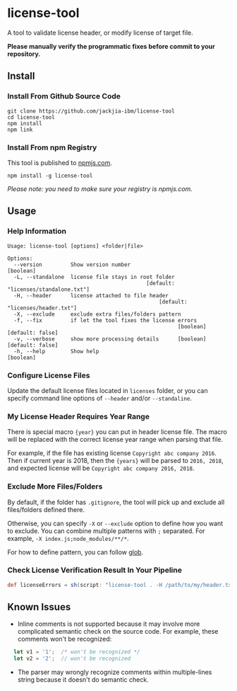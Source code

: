 # license-tool

A tool to validate license header, or modify license of target file.

__Please manually verify the programmatic fixes before commit to your repository.__

## Install

### Install From Github Source Code

```
git clone https://github.com/jackjia-ibm/license-tool
cd license-tool
npm install
npm link
```

### Install From npm Registry

This tool is published to [npmjs.com](https://www.npmjs.com/package/license-tool).

```
npm install -g license-tool
```

_Please note: you need to make sure your registry is npmjs.com._

## Usage

### Help Information

```
Usage: license-tool [options] <folder|file>

Options:
  --version         Show version number                                [boolean]
  -L, --standalone  license file stays in root folder
                                            [default: "licenses/standalone.txt"]
  -H, --header      license attached to file header
                                                [default: "licenses/header.txt"]
  -X, --exclude     exclude extra files/folders pattern
  -f, --fix         if let the tool fixes the license errors
                                                      [boolean] [default: false]
  -v, --verbose     show more processing details      [boolean] [default: false]
  -h, --help        Show help                                          [boolean]
```

### Configure License Files

Update the default license files located in `licenses` folder, or you can specify command line options of `--header` and/or `--standaline`.

### My License Header Requires Year Range

There is special macro `{year}` you can put in header license file. The macro will be replaced with the correct license year range when parsing that file.

For example, if the file has existing license `Copyright abc company 2016`. Then if current year is 2018, then the `{years}` will be parsed to `2016, 2018`, and expected license will be `Copyright abc company 2016, 2018`.

### Exclude More Files/Folders

By default, if the folder has `.gitignore`, the tool will pick up and exclude all files/folders defined there.

Otherwise, you can specify `-X` or `--exclude` option to define how you want to exclude. You can combine multiple patterns with `;` separated. For example, `-X index.js;node_modules/**/*`.

For how to define pattern, you can follow [glob](https://www.npmjs.com/package/glob).

### Check License Verification Result In Your Pipeline

```groovy
def licenseErrors = sh(script: "license-tool . -H /path/to/my/header.txt -L /path/to/my/standalone.txt | grep 'should be fixed'", returnStdout: true)
```

## Known Issues

- Inline comments is not supported because it may involve more complicated semantic check on the source code. For example, these comments won't be recognized:
```javascript
  let v1 = '1';  /* won't be recognized */
  let v2 = '2';  // won't be recognized
```
- The parser may wrongly recognize comments within multiple-lines string because it doesn't do semantic check.
